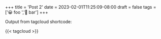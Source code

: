 +++
title = 'Post 2'
date = 2023-02-01T11:25:09-08:00
draft = false
tags = ['😀 foo ','👋 bar']
+++

Output from tagcloud shortcode:

{{< tagcloud >}}
